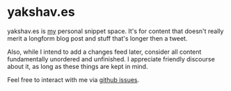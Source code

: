 # yakshav.es

yakshav.es is [my](http://skade.me/about) personal snippet space. It's for content that doesn't really merit a longform blog post and stuff that's longer then a tweet.

Also, while I intend to add a changes feed later, consider all content fundamentally unordered and unfinished. I appreciate friendly discourse about it, as long as these things are kept in mind.

Feel free to interact with me via [github issues](http://github.com/skade/yakshav.es/issues).
